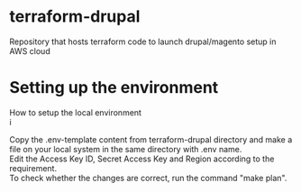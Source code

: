 # terraform-drupal

Repository that hosts terraform code to launch drupal/magento setup in AWS cloud

# Setting up the environment 

How to setup the local environment </br>i

Copy the .env-template content from terraform-drupal directory and make a file on your local system in the same directory with .env name. </br>
Edit the Access Key ID, Secret Access Key and Region according to the requirement. </br>
To check whether the changes are correct, run the command "make plan". </br>
